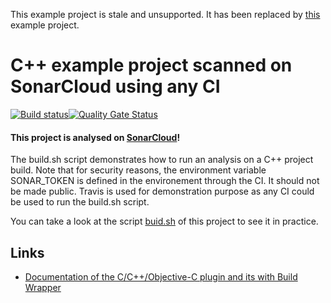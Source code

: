 This example project is stale and unsupported. It has been replaced by [this](https://github.com/sonarsource-cfamily-examples) example project.

# C++ example project scanned on SonarCloud using any CI

[![Build status](https://travis-ci.org/SonarSource/sonarcloud_example_cpp-cmake-linux-otherci.svg?branch=master)](https://travis-ci.org/SonarSource/sonarcloud_example_cpp-cmake-linux-otherci)[![Quality Gate Status](https://sonarcloud.io/api/project_badges/measure?project=sonarcloud_example_cpp-cmake-linux-otherci&metric=alert_status)](https://sonarcloud.io/dashboard?id=sonarcloud_example_cpp-cmake-linux-otherci)

#### This project is analysed on [SonarCloud](https://sonarcloud.io)!

The build.sh script demonstrates how to run an analysis on a C++ project build.
Note that for security reasons, the environment variable SONAR_TOKEN is defined in the environement through the CI. It should not be made public.
Travis is used for demonstration purpose as any CI could be used to run the build.sh script.

You can take a look at the script
[buid.sh](https://github.com/SonarSource/sonarcloud_example_cpp-cmake-linux-otherci/blob/master/build.sh)
of this project to see it in practice.

## Links
- [Documentation of the C/C++/Objective-C plugin and its with Build Wrapper](http://docs.sonarqube.org/x/pwAv)
